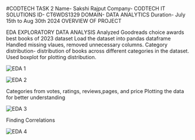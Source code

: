 #CODTECH TASK 2
Name- Sakshi Rajput
Company- CODTECH IT SOLUTIONS
ID- CT6WDS1329
DOMAIN- DATA ANALYTICS
Duration- July 15th to Aug 30th 2024
OVERVIEW OF PROJECT

EDA EXPLORATORY DATA ANALYSIS
Analyzed Goodreads choice awards best books of 2023 dataset
Load the dataset into pandas dataframe
Handled missing vlaues, removed unnecessary columns.
Category distribution- distribution of books across different categories in the dataset.
Used boxplot for plotting distribution.



![EDA 1](https://github.com/user-attachments/assets/cc6583d1-1535-4ac1-a4ee-f065818aa09f)





![EDA 2](https://github.com/user-attachments/assets/94aeddb9-7f1e-4c35-af9a-64b7ea8c7041)





Categories from votes, ratings, reviews,pages, and price
Plotting the data for better understanding




![EDA 3](https://github.com/user-attachments/assets/865a2bde-d165-497d-b990-3bb2656ea2f9)


Finding Correlations



![EDA 4](https://github.com/user-attachments/assets/21f12e54-7bc3-408f-9f70-83ec06a83b8a)



